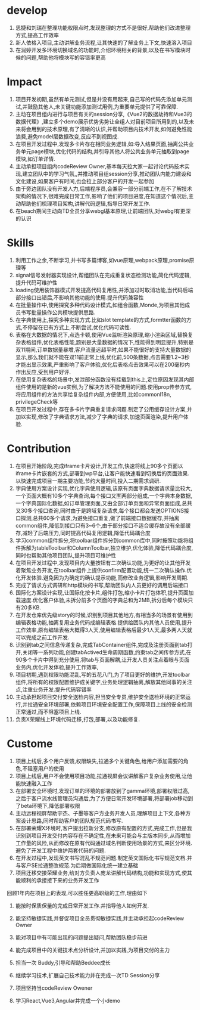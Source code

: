 # develop

1. 思捷和刘瑞在整理功能权限点时,发现整理的方式不是很好,帮助他们改进整理方式,提高工作效率
2. 新人依格入项目,主动讲解业务流程,让其快速的了解业务上下文,快速溶入项目
3. 在润婷开发多环境切换域名的功能时,介绍环境相关的背景,以及在书写模块时候的问题,帮助他将模块写的容错率更高

# Impact

1. 项目开发初期,虽然有单元测试,但是并没有用起来,自己写的代码先添加单元测试,并鼓励其他人,未关键功能添加测试用例,为重要单元提供了可靠保障.
2. 主动在项目组内进行与项目有关的session分享,《Vue2的数据劫持和Vue3的数据代理》,建立多个demo展示优势劣势让全组人对目前项目所用到的,以及未来将会用到的技术原理,有了清晰的认识,并帮助项目内技术开发,如何避免性能浪费,避免model层数据改变,反应不到视图成.
3. 在项目开发过程中,发现多卡片存在相同业务逻辑,如:导入结果页面,抽离公共业务单元page模块,优化代码的结构,并引导其他人将公共业务单元抽取到page模块,如订单详情.
4. 主动承担项目组内codeReview Owner,基本每天拉大家一起讨论代码技术实现,建立团队中的学习气氛,,并推动项目组session分享,推动团队内能力建设和文化建设,如果客户有时间,也会拉上部分客户的开发一起参加
5. 由于旁边团队没有开发人力,后端程序员,会兼容一部分前端工作,在不了解技术架构的情况下,很难完成日常工作,影响了他们的项目进度,在知道这个情况后,主动帮助他们梳理项目架构,讲解代码逻辑,指导日常开发工作.
6. 在beach期间主动向TD全员分享webgl基本原理,让前端团队,对webgl有更深的认识
   

# Skills

1. 利用工作之余,不断学习,并书写多篇博客,如vue原理,webpack原理,promise原理等
2. signal信号发射器实现设计,帮组团队在完成重复状态检测功能,简化代码逻辑,提升代码可维护性
3. loading使用装饰器模式开发提高代码复用性,并添加过时取消功能,当代码后端部分接口出错后,不影响其他功能的使用.提升代码兼容性
4. 在批量操作中,使用探究多种代码设计模式,如组合函数,Monde,为项目其他成员书写批量操作公共模块提供思路.
5. 在字典使用上,探究多种实现方式.比如slot template的方式,formtter函数的方式,不停留在已有方式上,不断尝试,优化代码可读性.
6. 表格在大数据的情况下,点选卡顿,使用Vue监听渲染原理,缩小渲染区域,替换复杂表格组件,优化表格性能,题别是大量数据的情况下,性能得到明显提升,特别是双11期间,订单数据量暴增,客户流量远超平时,如果不能很好的支持大量数据的显示,那么我们就不能在双11前正常上线,优化前,500条数据,点击需要1.2~3秒才能出显示效果,严重影响了客户体验,优化后表格点击效果可以在200毫秒内作出反应,受到用户好评.
7. 在使用复杂表格的场景中,发泄部分函数没有挂载到this上,定位原因发现其内部组件使用的是新的vue实例,为了解决方法不能使用的问题.使用prop传参方式,将应用组件的方法共享给复杂组件内部,方便使用,比如commonI18n, privilegeCheck等
8. 在项目开发过程中,存在多卡片字典重复请求问题.制定了公用缓存设计方案,并加以实现,修改了字典请求方法,减少了字典的请求,加速页面渲染,提升用户体验.

# Contribution

1. 在项目开始阶段,完成iframe卡片设计,开发工作,快速将线上90多个页面以iframe卡片嵌套的方式,部署到wp平台,让客户能快速看到切换后的页面效果.以快速完成项目一期主要功能,节约大量时间,投入二期需求调研.
2. 字典使用方案设计实现,优化字典使用逻辑,该原有页面字典数据请求量比较大,一个页面大概有10多个字典查询,每个接口又🈶️两部分组成,一个字典本身数据,一个字典国际化数据,如订单管理页面,又由全部订单页面和异常页面组成,总共又30多个接口查询,同时由于是跨域复杂请求,每个接口都会发送OPTIONS接口探测,总共60多个请求,为避免接口重复,做了前端接口数据缓存,并抽离common组件,降低到接口只有3~6个,由于部分接口不适合缓存故没有全部缓存,减轻了后端压力,同时提高代码复用逻辑,降低代码耦合度
3. 学习common组件拆分,将toolbar组件拆分到common库中,同时按照功能将组件拆解为tableToolbar和ColumnToolbar,独立维护,优化体验,降低代码耦合度,同时也帮助其他项目团队,提升项目可维护性
4. 在项目开发过程中,发现项目内大量按钮有二次确认功能,为更好的让其他开发着聚焦业务开发,在toolbar组件上提供confirm配置功能,统一二次确认操作.优化开发体验.避免因为为确定的确认提示功能,而修改业务逻辑,影响开发周期.
5. 完成了请求方式调研和http模块的书写,帮助团队内人员更好的调用后端接口
6. 国际化方案设计实现,让国际化按卡片,组件打包,缩小卡片打包体积,提升页面加载速度.优化客户体验,未拆分前多个页面的字典总和为2MB,拆分后每个模块只有20多KB.
7. 在开发仓库优先级story的时候,识别到项目其他地方,有相当多的场景有使用到编辑表格功能,抽离复用业务代码成编辑表格.提供给团队内其他人员使用,提升工作效率,原有编辑表格大概得3人天,使用编辑表格后最少1人天,最多两人天就可以完成之前工作开发.
8. 识别到tab之间信息传递复杂,完成TabContainer组件,完成及注册页面到tab打开,关闭等一系列功能,创建tabActived生命周期函数,约束tab之间传参方式,在90多个卡片中得到充分使用,将tab与页面解耦,让开发人员关注点着眼与页面业务内,优化开发体验,提升工作效率,
9. 项目初期,遇到权限功能混乱,写的五花八门,为了项目更好的维护,开发toolbar组件,将所有的权限配置维护成关键字,业务处理逻辑抽离,解放其他同事的关注点,注重业务开发.提升代码容错率
10. 主动承担起项目交付安全送检内容,担当安全专员,维护安全送检环境的正常运行,并拉通安全环境部署,依赖项目环境安全配置工作,保障项目上线的安全检测正常通过,而不阻塞项目上线.
11. 负责X荣耀线上环境代码迁移,打包,部署,以及功能修复.
# Custome


1. 项目上线后,多个用户反馈,权限缺失,拉通多个关键角色,给用户添加需要的角色,不阻塞用户的使用
2. 项目上线后,用户不会使用项目功能,拉通视屏会议讲解客户复杂业务使用,让他能快速融入工作
3. 在部署安全环境时,发现订单的环境的部署放到了gamma环境,部署权限过高,之后于客户流水线管理员沟通后,为了方便日常开发环境部署,将部署job移动到了beta环境下,降低部署权限
4. 主动远程视屏帮助宇杰、子墨等客户方业务开发人员,理解项目上下文,各种方案设计思路,同时帮助客户的团队规范代码书写.
5. 在部署荣耀X环境时,客户提出拉新分支,修改原有配置的方式,完成工作,但是我识别到项目开发交付内容存在不确定性,在未来可能会与主版本同步,从而增加工作量的风险,从而修改在原有代码通过域名判断使用场景的方式,来区分环境.避免了开发工程中维护两套代码的问题.
6. 在开发过程中,发现英文书写混乱不规范问题.制定英文国际化书写规范文档.并与客户SE拉通整改规范.为后期做国际化统一建立基础
7. 项目迁移交接荣耀业务,给对方负责人庞龙讲解代码结构,功能和实现方式,使其能顺利的承接接下来的业务开发工作

回顾1年内在项目上的表现,可以胜任更高职级的工作,理由如下
1. 能按时保质保量的完成日常开发工作.并指导他人如何开发.
2. 能坚持敏捷实践,并督促项目全员贯彻敏捷实践,并主动承担起codeReview Owner
3. 能对项目中有可能出现的问题提出疑问,帮助团队稳步前进
4. 能完成项目中的关键技术点分析设计,并加以实践,为项目交付的主力

1. 担当一次 Buddy,引导和帮助Beddee成长
2. 继续学习技术,扩展自己技术能力并在完成一次TD Session分享
3. 项目坚持当codeReview Owener
4. 学习React,Vue3,Angular并完成一个小demo
